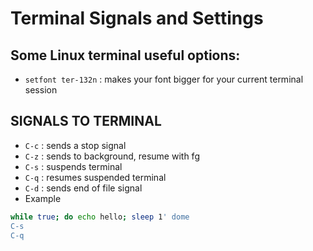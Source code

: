 # Terminal Signals and Settings

## Some Linux terminal useful options:

- `setfont ter-132n` : makes your font bigger for your current terminal session

## SIGNALS TO TERMINAL

- `C-c` : sends a stop signal
- `C-z` : sends to background, resume with fg
- `C-s` : suspends terminal
- `C-q` : resumes suspended terminal
- `C-d` : sends end of file signal
- Example

```bash
while true; do echo hello; sleep 1' dome
C-s
C-q
```

